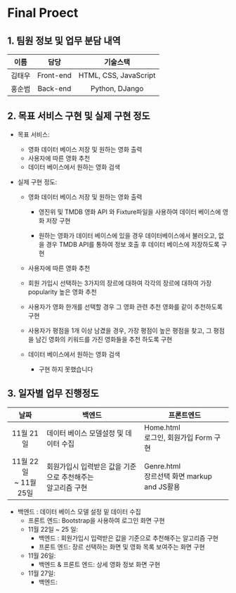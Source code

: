 # Final Proect

## 1. 팀원 정보 및 업무 분담 내역

|  이름  |   담당    |       기술스택        |
| :----: | :-------: | :-------------------: |
| 김태우 | Front-end | HTML, CSS, JavaScript |
| 홍순범 | Back-end  |    Python, DJango     |



## 2. 목표 서비스 구현 및 실제 구현 정도

* 목표 서비스:

  * 영화 데이터 베이스 저장 및 원하는 영화 출력
  * 사용자에 따른 영화 추천
  * 데이터 베이스에서 원하는 영화 검색

* 실제 구현 정도:

  * 영화 데이터 베이스 저장 및 원하는 영화 출력

    * 영진위  및 TMDB 영화 API 와 Fixture파일을 사용하여 데이터 베이스에 영화 저장 구현

    * 원하는 영화가 데이터 베이스에 있을 경우 데이터베이스에서 불러오고, 없을 경우 TMDB API를 통하여 정보 호출 후 데이터 베이스에 저장하도록 구현
  *  사용자에 따른 영화 추천
    * 회원 가입시 선택하는 3가지의 장르에 대하여 각각의 장르에 대하여 가장 popularity 높은 영화 추천
    * 사용자가 영화 한개를 선택할 경우 그 영화 관련 추천 영화를 같이 추천하도록 구현
    * 사용자가 평점을 1개 이상 남겼을 경우, 가장 평점이 높은 평점을 찾고, 그 평점을 남긴 영화의 키워드를 가진 영화들을 추천 하도록 구현
  * 데이터 베이스에서 원하는 영화 검색
    * 구현 하지 못했습니다
  

## 3. 일자별 업무 진행정도

|            날짜            | 백엔드                                                       | 프론트엔드                                       |
| :------------------------: | ------------------------------------------------------------ | ------------------------------------------------ |
|         11월 21일          | 데이터 베이스 모델설정 및 데이터 수집                        | Home.html <br />로그인, 회원가입 Form 구현       |
| 11월 22일 <br/>~ 11월 25일 | 회원가입시 입력받은 값을 기준으로 추천해주는<br />알고리즘 구현 | Genre.html <br />장르선택 화면 markup and JS활용 |







* 백엔드 : 데이터 베이스 모델 설정 밑 데이터 수집
    * 프론트 엔드: Bootstrap을 사용하여 로그인 화면 구현
  * 11월 22일 ~ 25 일:
    *  백엔드 :  회원가입시 입력받은 값을 기준으로 추천해주는 알고리즘 구현
    *  프론트 엔드: 장르 선택하는 화면 및 영화 목록 보여주는 화면 구현 
  * 11월 26일:
    *  백엔드 & 프론트 엔드:	상세 영화 정보 화면 구현
  * 11월 27일:
    * 백엔드: 